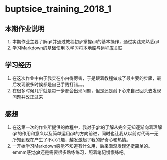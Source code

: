 # buptsice_training_2018_1
## 本期作业说明
1. 本期作业主要了解git并通过教程初步掌握git的基本操作，通过实践来熟悉git
2. 学习Markdown的基础使用
3.学习将本地库与远程库关联

## 学习经历
1. 在这次作业中由于我实在小白得厉害，于是跟着教程做成了最主要的步骤，最后发现很多时候都是自己手贱打错。。。
2. 在很多时候几乎就是每一步都会出现问题，但是还是耐下心来自己回头去发现问题并改正过来

## 感想
1. 在这第一次的作业所提供的教程中，我对于git的了解从完全无知逐渐向着理解git的作用和意义以及简单运用git的方向前进，同时也让我从以前对代码一无所知到现在产生了不小兴趣，越发激起了我的好奇心和热情。
2. 一开始学习Markdown感觉不知道有什么用，后来渐渐发现还挺简单的。
emmm感觉git还是需要很多熟练练习，照着笔记慢慢练吧。
